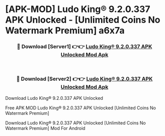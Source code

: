 # [APK-MOD] Ludo King® 9.2.0.337 APK Unlocked - [Unlimited Coins No Watermark Premium] a6x7a



<div align="center">
<h3>🔴 Download [Server1] 👉👉 <a href="https://momento.my/?title=Ludo_King®_9.2.0.337_APK_Unlocked">Ludo King® 9.2.0.337 APK Unlocked Mod Apk</a></h3><br>

<h3>🔴 Download [Server2] 👉👉 <a href="https://momento.my/?title=Ludo_King®_9.2.0.337_APK_Unlocked">Ludo King® 9.2.0.337 APK Unlocked Mod Apk</a></h3>
</div>



Download Ludo King® 9.2.0.337 APK Unlocked 

Free APK MOD Ludo King® 9.2.0.337 APK Unlocked [Unlimited Coins No Watermark Premium]

Download Ludo King® 9.2.0.337 APK Unlocked [Unlimited Coins No Watermark Premium] Mod For Android
